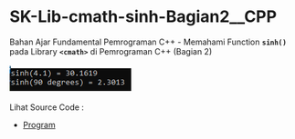 # SK-Lib-cmath-sinh-Bagian2__CPP
Bahan Ajar Fundamental Pemrograman C++ - Memahami Function <code><b>sinh()</b></code> pada Library <code><b>&lt;cmath></b></code> di Pemrograman C++ (Bagian 2)<br><br>
<img src="https://github.com/RizkyKhapidsyah/SK-Lib-cmath-sinh-Bagian2__CPP/blob/master/SK-Lib-cmath-sinh-Bagian2__CPP/result/001.PNG"><br><br>
Lihat Source Code : <br>
- <a href="https://github.com/RizkyKhapidsyah/SK-Lib-cmath-sinh-Bagian2__CPP/blob/master/SK-Lib-cmath-sinh-Bagian2__CPP/Source.cpp">Program</a>
